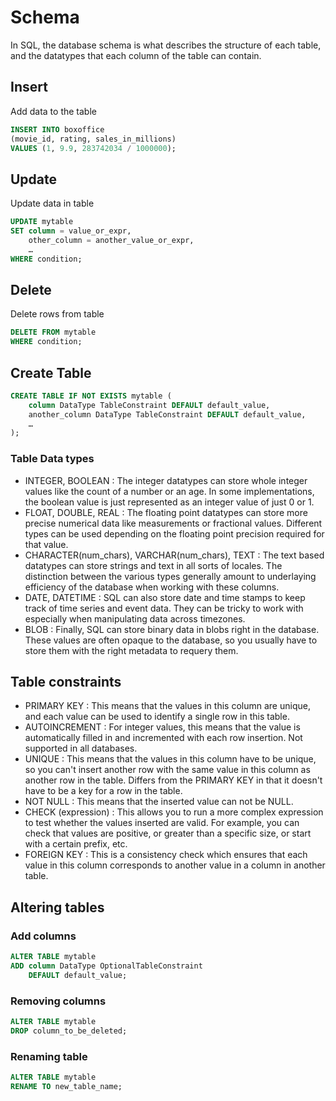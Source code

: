 # Schema

In SQL, the database schema is what describes the structure of each table, and the datatypes that each column of the table can contain.

## Insert

Add data to the table

```sql
INSERT INTO boxoffice
(movie_id, rating, sales_in_millions)
VALUES (1, 9.9, 283742034 / 1000000);
```

## Update

Update data in table

```sql
UPDATE mytable
SET column = value_or_expr, 
    other_column = another_value_or_expr, 
    …
WHERE condition;
```

## Delete

Delete rows from table

```sql
DELETE FROM mytable
WHERE condition;
```

## Create Table

```sql
CREATE TABLE IF NOT EXISTS mytable (
    column DataType TableConstraint DEFAULT default_value,
    another_column DataType TableConstraint DEFAULT default_value,
    …
);
```
### Table Data types

- INTEGER, BOOLEAN : The integer datatypes can store whole integer values like the count of a number or an age. In some implementations, the boolean value is just represented as an integer value
                      of just 0 or 1.
- FLOAT, DOUBLE, REAL : The floating point datatypes can store more precise numerical data like measurements or fractional values. Different types can be used depending on the floating point
                          precision required for that value.
- CHARACTER(num_chars), VARCHAR(num_chars), TEXT : The text based datatypes can store strings and text in all sorts of locales. The distinction between the various types generally amount to
                                                   underlaying efficiency of the database when working with these columns.
- DATE, DATETIME : 	SQL can also store date and time stamps to keep track of time series and event data. They can be tricky to work with especially when manipulating data across timezones.
- BLOB : Finally, SQL can store binary data in blobs right in the database. These values are often opaque to the database, so you usually have to store them with the right metadata to requery them.

## Table constraints

- PRIMARY KEY : This means that the values in this column are unique, and each value can be used to identify a single row in this table.
- AUTOINCREMENT : For integer values, this means that the value is automatically filled in and incremented with each row insertion. Not supported in all databases.
- UNIQUE : This means that the values in this column have to be unique, so you can't insert another row with the same value in this column as another row in the table. Differs from the
              PRIMARY KEY in that it doesn't have to be a key for a row in the table.
- NOT NULL : This means that the inserted value can not be NULL.
- CHECK (expression) : This allows you to run a more complex expression to test whether the values inserted are valid. For example, you can check that values are positive, or greater than
                         a specific size, or start with a certain prefix, etc.
- FOREIGN KEY : This is a consistency check which ensures that each value in this column corresponds to another value in a column in another table.

## Altering tables

### Add columns

```sql
ALTER TABLE mytable
ADD column DataType OptionalTableConstraint 
    DEFAULT default_value;
```

### Removing columns

```sql
ALTER TABLE mytable
DROP column_to_be_deleted;
```
### Renaming table

```sql
ALTER TABLE mytable
RENAME TO new_table_name;
```

